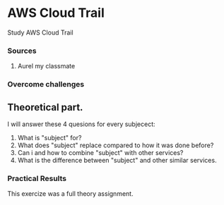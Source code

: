 # AWS Cloud Trail
Study AWS Cloud Trail


### Sources
1. Aurel my classmate

### Overcome challenges




## Theoretical part.

I will answer these 4 quesions for every subjecect:
  
  1. What is "subject" for?
  2. What does "subject" replace compared to how it was done before?
  3. Can i and how to combine "subject" with other services?
  4. What is the difference between "subject" and other similar services. 




### Practical Results
This exercize was a full theory assignment.














